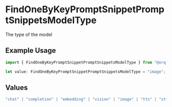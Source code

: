 # FindOneByKeyPromptSnippetPromptSnippetsModelType

The type of the model

## Example Usage

```typescript
import { FindOneByKeyPromptSnippetPromptSnippetsModelType } from "@orq-ai/node/models/operations";

let value: FindOneByKeyPromptSnippetPromptSnippetsModelType = "image";
```

## Values

```typescript
"chat" | "completion" | "embedding" | "vision" | "image" | "tts" | "stt" | "rerank" | "moderations"
```